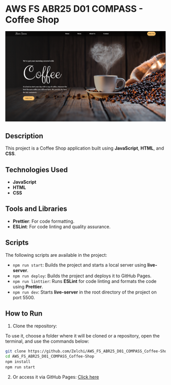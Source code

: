 # AWS FS ABR25 D01 COMPASS - Coffee Shop

![Page](./README.png)

## Description

This project is a Coffee Shop application built using **JavaScript**, **HTML**, and **CSS**.

## Technologies Used

- **JavaScript**
- **HTML**
- **CSS**

## Tools and Libraries

- **Prettier**: For code formatting.
- **ESLint**: For code linting and quality assurance.

## Scripts

The following scripts are available in the project:

- `npm run start`: Builds the project and starts a local server using **live-server**.
- `npm run deploy`: Builds the project and deploys it to GitHub Pages.
- `npm run linttier`: Runs **ESLint** for code linting and formats the code using **Prettier**.
- `npm run dev`: Starts **live-server** in the root directory of the project on port 5500.

## How to Run

1. Clone the repository:

To use it, choose a folder where it will be cloned or a repository, open the terminal, and use the commands below:

```bash
git clone https://github.com/Zelchi/AWS_FS_ABR25_D01_COMPASS_Coffee-Shop.git
cd AWS_FS_ABR25_D01_COMPASS_Coffee-Shop
npm install
npm run start
```

2. Or access it via GitHub Pages: [Click here](https://zelchi.github.io/AWS_FS_ABR25_D01_COMPASS_Coffee-Shop)

